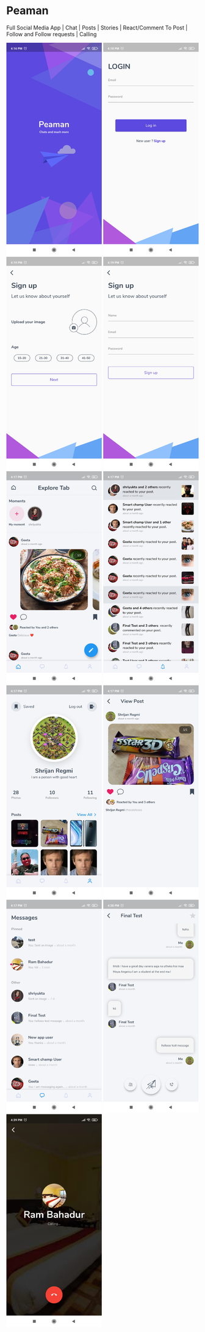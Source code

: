 # Peaman

Full Social Media App | Chat | Posts | Stories | React/Comment To Post | Follow and Follow requests | Calling

<img src="assets/images/peaman/Screenshot_2021-04-11-16-16-34-716_com.example.peaman.jpg" alt="alt text" width="250" height="auto">
<img src="assets/images/peaman/1618138379732.jpg" alt="alt text" width="250" height="auto">
<img src="assets/images/peaman/1618138379730.jpg" alt="alt text" width="250" height="auto">
<img src="assets/images/peaman/1618138379725.jpg" alt="alt text" width="250" height="auto">
<img src="assets/images/peaman/1618138379742.jpg" alt="alt text" width="250" height="auto">
<img src="assets/images/peaman/1618138379738.jpg" alt="alt text" width="250" height="auto">
<img src="assets/images/peaman/1618138379736.jpg" alt="alt text" width="250" height="auto">
<img src="assets/images/peaman/1618138379734.jpg" alt="alt text" width="250" height="auto">
<img src="assets/images/peaman/1618138379740.jpg" alt="alt text" width="250" height="auto">
<img src="assets/images/peaman/1618138466462.jpg" alt="alt text" width="250" height="auto">
<img src="assets/images/peaman/1618138466458.jpg" alt="alt text" width="250" height="auto">
